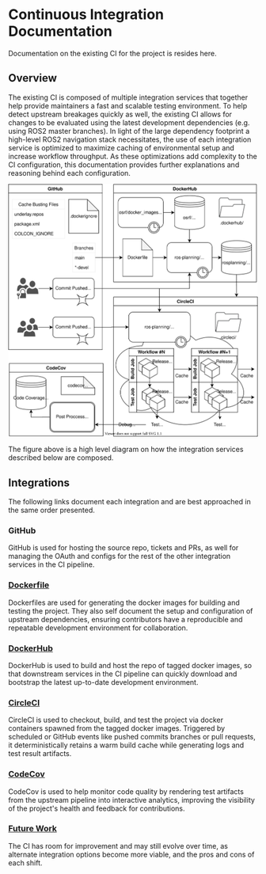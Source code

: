 # Continuous Integration Documentation
Documentation on the existing CI for the project is resides here.

## Overview
The existing CI is composed of multiple integration services that together help provide maintainers a fast and scalable testing environment. To help detect upstream breakages quickly as well, the existing CI allows for changes to be evaluated using the latest development dependencies (e.g. using ROS2 master branches). In light of the large dependency footprint a high-level ROS2 navigation stack necessitates, the use of each integration service is optimized to maximize caching of environmental setup and increase workflow throughput. As these optimizations add complexity to the CI configuration, this documentation provides further explanations and reasoning behind each configuration.

![pipeline](figs/pipeline.svg)

The figure above is a high level diagram on how the integration services described below are composed.

## Integrations

The following links document each integration and are best approached in the same order presented.

### GitHub

GitHub is used for hosting the source repo, tickets and PRs, as well for managing the OAuth and configs for the rest of the other integration services in the CI pipeline.

### [Dockerfile](dockerfile.md)

Dockerfiles are used for generating the docker images for building and testing the project. They also self document the setup and configuration of upstream dependencies, ensuring contributors have a reproducible and repeatable development environment for collaboration.

### [DockerHub](dockerhub.md)

DockerHub is used to build and host the repo of tagged docker images, so that downstream services in the CI pipeline can quickly download and bootstrap the latest up-to-date development environment.

### [CircleCI](circleci.md)

CircleCI is used to checkout, build, and test the project via docker containers spawned from the tagged docker images. Triggered by scheduled or GitHub events like pushed commits branches or pull requests, it deterministically retains a warm build cache while generating logs and test result artifacts.

### [CodeCov](codecov.md)

CodeCov is used to help monitor code quality by rendering test artifacts from the upstream pipeline into interactive analytics, improving the visibility of the project's health and feedback for contributions.

### [Future Work](future_work.md)

The CI has room for improvement and may still evolve over time, as alternate integration options become more viable, and the pros and cons of each shift.
